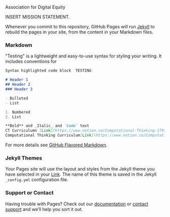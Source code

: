 #
Association for Digital Equity

INSERT MISSION STATEMENT.

Whenever you commit to this repository, GitHub Pages will run [Jekyll](https://jekyllrb.com/) to rebuild the pages in your site, from the content in your Markdown files.

### Markdown

"Testing" is a lightweight and easy-to-use syntax for styling your writing. It includes conventions for

```markdown
Syntax highlighted code block  TESTING

# Header 1
## Header 2
### Header 3

- Bulleted
- List

1. Numbered
2. List

**Bold** and _Italic_ and `Code` text
CT Curriculumn [Link](https://www.notion.so/Computational-Thinking-17917bdf44db4278a31acb3fd405fcdc) 
Computational Thinking Curriculum[Link](https://www.notion.so/Computational-Thinking-17917bdf44db4278a31acb3fd405fcdc)
```

For more details see [GitHub Flavored Markdown](https://guides.github.com/features/mastering-markdown/).

### Jekyll Themes

Your Pages site will use the layout and styles from the Jekyll theme you have selected in your [Link](https://github.com/ADE-MN/TechSprouts/settings). The name of this theme is saved in the Jekyll `_config.yml` configuration file.

### Support or Contact

Having trouble with Pages? Check out our [documentation](https://help.github.com/categories/github-pages-basics/) or [contact support](https://github.com/contact) and we’ll help you sort it out.
